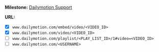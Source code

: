 **Milestone:**
[Dailymotion Support](https://github.com/lejenome/html5-video-everywhere/milestones/Dailymotion%20Support)

**URL:**
- [x] `www.dailymotion.com/embed/video/<VIDEO_ID>`
- [x] `www.dailymotion.com/video/<VIDEO_ID>`
- [ ] `www.dailymotion.com/playlist/<PLAY_LIST_ID>/1#video=<VIDEO_ID>`
- [ ] `www.dailymotion.com/<USERNAME>`
